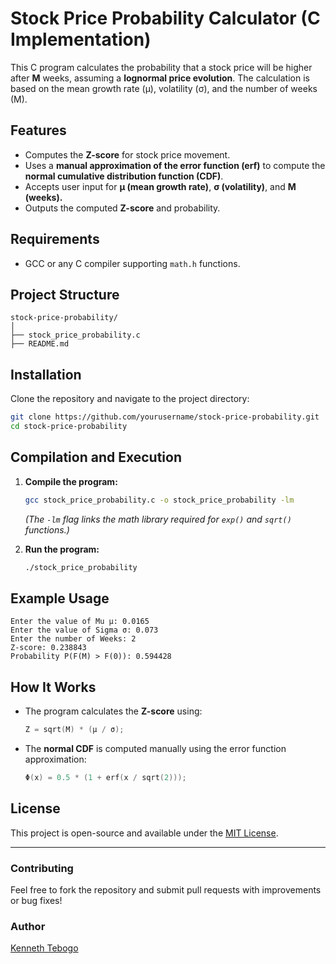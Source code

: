 # Stock Price Probability Calculator (C Implementation)

This C program calculates the probability that a stock price will be higher after **M** weeks, assuming a **lognormal price evolution**. The calculation is based on the mean growth rate (μ), volatility (σ), and the number of weeks (M).

## Features
- Computes the **Z-score** for stock price movement.
- Uses a **manual approximation of the error function (erf)** to compute the **normal cumulative distribution function (CDF)**.
- Accepts user input for **μ (mean growth rate)**, **σ (volatility)**, and **M (weeks).**
- Outputs the computed **Z-score** and probability.

## Requirements
- GCC or any C compiler supporting `math.h` functions.

## Project Structure
```
stock-price-probability/
│
├── stock_price_probability.c
├── README.md
```

## Installation
Clone the repository and navigate to the project directory:

```sh
git clone https://github.com/yourusername/stock-price-probability.git
cd stock-price-probability
```

## Compilation and Execution
1. **Compile the program:**
   ```sh
   gcc stock_price_probability.c -o stock_price_probability -lm
   ```
   *(The `-lm` flag links the math library required for `exp()` and `sqrt()` functions.)*

2. **Run the program:**
   ```sh
   ./stock_price_probability
   ```

## Example Usage
```
Enter the value of Mu μ: 0.0165
Enter the value of Sigma σ: 0.073
Enter the number of Weeks: 2
Z-score: 0.238843
Probability P(F(M) > F(0)): 0.594428
```

## How It Works
- The program calculates the **Z-score** using:
  ```c
  Z = sqrt(M) * (μ / σ);
  ```
- The **normal CDF** is computed manually using the error function approximation:
  ```c
  Φ(x) = 0.5 * (1 + erf(x / sqrt(2)));
  ```

## License
This project is open-source and available under the [MIT License](LICENSE).

---

### Contributing
Feel free to fork the repository and submit pull requests with improvements or bug fixes!

### Author
[Kenneth Tebogo](https://github.com/KennethTebogo)

